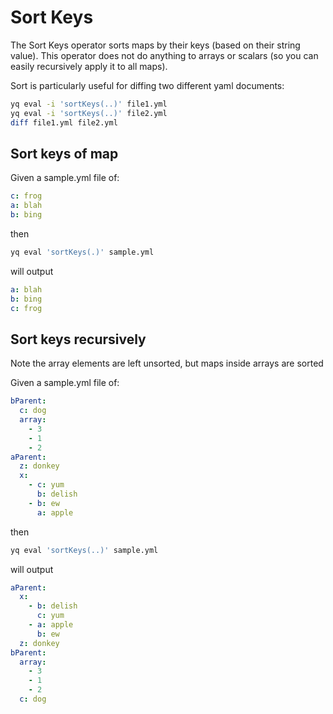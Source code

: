 # Sort Keys

The Sort Keys operator sorts maps by their keys (based on their string value). This operator does not do anything to arrays or scalars (so you can easily recursively apply it to all maps).

Sort is particularly useful for diffing two different yaml documents:

```bash
yq eval -i 'sortKeys(..)' file1.yml
yq eval -i 'sortKeys(..)' file2.yml
diff file1.yml file2.yml
```

## Sort keys of map
Given a sample.yml file of:
```yaml
c: frog
a: blah
b: bing
```
then
```bash
yq eval 'sortKeys(.)' sample.yml
```
will output
```yaml
a: blah
b: bing
c: frog
```

## Sort keys recursively
Note the array elements are left unsorted, but maps inside arrays are sorted

Given a sample.yml file of:
```yaml
bParent:
  c: dog
  array:
    - 3
    - 1
    - 2
aParent:
  z: donkey
  x:
    - c: yum
      b: delish
    - b: ew
      a: apple
```
then
```bash
yq eval 'sortKeys(..)' sample.yml
```
will output
```yaml
aParent:
  x:
    - b: delish
      c: yum
    - a: apple
      b: ew
  z: donkey
bParent:
  array:
    - 3
    - 1
    - 2
  c: dog
```

